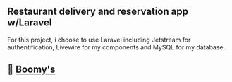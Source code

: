 ## Restaurant delivery and reservation app w/Laravel

For this project, i choose to use Laravel including Jetstream for authentification, Livewire for my components and MySQL for my database.

## :hamburger: [Boomy's](https://boomys.xyz)



